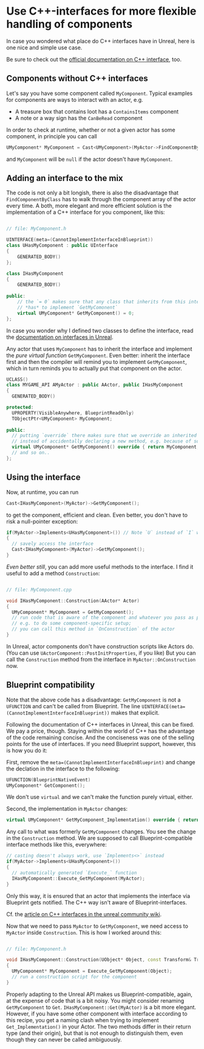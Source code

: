 # Use C++-interfaces for more flexible handling of components

In case you wondered what place do C++ interfaces have in Unreal,
here is one nice and simple use case.

Be sure to check out the [official documentation on C++ interface](https://docs.unrealengine.com/5.0/en-US/interfaces-in-unreal-engine/), too.

## Components without C++ interfaces

Let's say you have some component called `MyComponent`.
Typical examples for components are ways to interact with an actor, e.g.

* A treasure box that contains loot has a `ContainsItems` component
* A note or a way sign has the `CanBeRead` component

In order to check at runtime, whether or not a given actor has some component,
in principle you can call

```cpp
UMyComponent* MyComponent = Cast<UMyComponent>(MyActor->FindComponentByClass(MyComponent::StaticClass()));
```

and `MyComponent` will be `null` if the actor doesn't have `MyComponent`.

## Adding an interface to the mix

The code is not only a bit longish,
there is also the disadvantage that `FindComponentByClass` has to walk through the component array of the actor every time.
A both, more elegant and more efficient solution is the implementation of a C++ interface for you component, like this:

```cpp

// file: MyComponent.h

UINTERFACE(meta=(CannotImplementInterfaceInBlueprint))
class UHasMyComponent : public UInterface
{
    GENERATED_BODY()
};

class IHasMyComponent
{
    GENERATED_BODY()
    
public:
    // the `= 0` makes sure that any class that inherits from this interface
    // *has* to implement `GetMyComonent`
    virtual UMyComponent* GetMyComponent() = 0;
};
```

In case you wonder why I defined two classes to define the interface, read the [documentation on interfaces in Unreal](https://docs.unrealengine.com/5.0/en-US/interfaces-in-unreal-engine/).

Any actor that uses `MyComponent` has to inherit the interface and implement the *pure virtual function* `GetMyComponent`.
Even better: inherit the interface first and then the compiler will remind you to implement `GetMyComponent`, 
which in turn reminds you to actually put that component on the actor.

```cpp
UCLASS()
class MYGAME_API AMyActor : public AActor, public IHasMyComponent
{
  GENERATED_BODY()

protected:
  UPROPERTY(VisibleAnywhere, BlueprintReadOnly)
  TObjectPtr<UMyComponent> MyComponent;
  
public:
  // putting `override` there makes sure that we override an inherited method
  // instead of accidentally declaring a new method, e.g. because of some typo
  virtual UMyComponent* GetMyComponent() override { return MyComponent; }
  // and so on..
};
```

## Using the interface

Now, at runtime, you can run

```cpp
Cast<IHasMyComponent>(MyActor)->GetMyComponent();
```

to get the component, efficient and clean.
Even better, you don't have to risk a null-pointer exception:

```cpp
if(MyActor->Implements<UHasMyComponent>()) // Note `U` instead of `I` when using `Implements` like this!
{
  // savely access the interface
  Cast<IHasMyComponent>(MyActor)->GetMyComponent();
}
```

*Even better still*, you can add more useful methods to the interface.
I find it useful to add a method `Construction`:

```cpp

// file: MyComponent.cpp

void IHasMyComponent::Construction(AActor* Actor)
{
  UMyComponent* MyComponent = GetMyComponent();
  // run code that is aware of the component and whatever you pass as parameter
  // e.g. to do some component-specific setup;
  // you can call this method in `OnConstruction` of the actor
}
```

In Unreal, actor components don't have construction scripts like Actors do.
(You can use `UActorComponent::PostInitProperties`,  if you like)
But you can call the `Construction` method from the interface in `MyActor::OnConstruction` now.

## Blueprint compatibility

Note that the above code has a disadvantage:
`GetMyComponent` is not a `UFUNCTION` and can't be called from Blueprint.
The line `UINTERFACE(meta=(CannotImplementInterfaceInBlueprint))` makes that explicit.

Following the documentation of C++ interfaces in Unreal, this can be fixed.
We pay a price, though.
Staying within the world of C++ has the advantage of the code remaining concise.
And the conciseness was one of the selling points for the use of interfaces.
If you need Blueprint support, however, this is how you do it:

First, remove the `meta=(CannotImplementInterfaceInBlueprint)` and change the declation in the interface to  the following:

```cpp
UFUNCTION(BlueprintNativeEvent)
UMyComponent* GetComponent();
```

We don't use `virtual` and we can't make the function purely virtual, either.

Second, the implementation in `MyActor` changes:

```cpp
virtual UMyComponent* GetMyComponent_Implementation() override { return MyComponent; }
```

Any call to what was formerly `GetMyComponent` changes.
You see the change in the `Construction` method.
We are supposed to call Blueprint-compatible interface methods like this, everywhere:

```cpp
// casting doesn't always work, use `Implements<>` instead
if(MyActor->Implements<UHasMyComponent>())
{
  // automatically generated `Execute_` function
  IHasMyComponent::Execute_GetMyComponent(MyActor);
}
```

Only this way, it is ensured that an actor that implements the interface via Blueprint gets notified.
The C++ way isn't aware of Blueprint-interfaces.

Cf. the [article on C++ interfaces in the unreal community wiki](https://unrealcommunity.wiki/interfaces-in-cpp-tjd0j1kk).

Now that we need to pass `MyActor` to `GetMyComponent`, we need access to `MyActor` inside `Construction`.
This is how I worked around this:

```cpp

// file: MyComponent.h

void IHasMyComponent::Construction(UObject* Object, const Transform& Transform)
{
  UMyComponent* MyComponent = Execute_GetMyComponent(Object);
  // run a construction script for the component
}
```

Properly adapting to the Unreal API makes us Blueprint-compatible, again, at the expense of code that is a bit noisy.
You might consider renaming `GetMyComponent` to `Get`.
`IHasMyComponent::Get(MyActor)` is a bit more elegant.
However, if you have some other component with interface according to this recipe,
you get a naming clash when trying to implement `Get_Implementation()` in your Actor.
The two methods differ in their return type (and their origin), but that is not enough to distinguish them,
even though they can never be called ambiguously.
